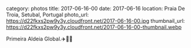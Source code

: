 category: photos 
title: 2017-06-16-00
date: 2017-06-16
location: Praia De Troia, Setubal, Portugal
photo_url: https://d22fkxs2pw9y3y.cloudfront.net/2017-06-16-00.jpg
thumbnail_url: https://d22fkxs2pw9y3y.cloudfront.net/2017-06-16-00-thumbnail.webp

Primeira Aldeia Global.✈️🌊🌞           